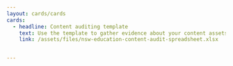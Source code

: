 ```yaml
---
layout: cards/cards
cards:
  - headline: Content auditing template
    text: Use the template to gather evidence about your content assets. (XLSX 191KB)
    link: /assets/files/nsw-education-content-audit-spreadsheet.xlsx


---
```

